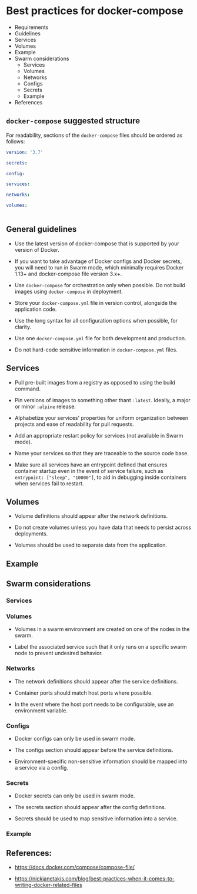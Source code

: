 # Best practices for docker-compose

* Requirements
* Guidelines
* Services
* Volumes
* Example
* Swarm considerations
  * Services
  * Volumes
  * Networks
  * Configs
  * Secrets
  * Example
* References

## `docker-compose` suggested structure

For readability, sections of the `docker-compose` files should be ordered as follows:

```yml
version: '3.7'

secrets:

config:

services:

networks:

volumes:
  
```

## General guidelines

* Use the latest version of docker-compose that is supported by your version of Docker.

* If you want to take advantage of Docker configs and Docker secrets, you will need to run in Swarm mode, which minimally requires Docker 1.13+ and docker-compose file version 3.x+.

* Use `docker-compose` for orchestration only when possible.  Do not build images using `docker-compose` in deployment.

* Store your `docker-compose.yml` file in version control, alongside the application code.

* Use the long syntax for all configuration options when possible, for clarity.

* Use one `docker-compose.yml` file for both development and production.

* Do not hard-code sensitive information in `docker-compose.yml` files.

## Services

* Pull pre-built images from a registry as opposed to using the build command.

* Pin versions of images to something other thant `:latest`.  Ideally, a major or minor `:alpine` release.

* Alphabetize your services' properties for uniform organization between projects and ease of readability for pull requests.

* Add an appropriate restart policy for services (not available in Swarm mode).

* Name your services so that they are traceable to the source code base.

* Make sure all services have an entrypoint defined that ensures container startup even in the event of service failure, such as `entrypoint: ["sleep", "10000"]`, to aid in debugging inside containers when services fail to restart.

## Volumes

* Volume definitions should appear after the network definitions.

* Do not create volumes unless you have data that needs to persist across deployments.

* Volumes should be used to separate data from the application.

## Example

## Swarm considerations

### Services

### Volumes

* Volumes in a swarm environment are created on one of the nodes in the swarm.

* Label the associated service such that it only runs on a specific swarm node to prevent undesired behavior.

### Networks

* The network definitions should appear after the service definitions.

* Container ports should match host ports where possible.

* In the event where the host port needs to be configurable, use an environment variable.

### Configs

* Docker configs can only be used in swarm mode.

* The configs section should appear before the service definitions.

* Environment-specific non-sensitive information should be mapped into a service via a config.

### Secrets

* Docker secrets can only be used in swarm mode.

* The secrets section should appear after the config definitions.

* Secrets should be used to map sensitive information into a service.

### Example

## References:

* https://docs.docker.com/compose/compose-file/

* https://nickjanetakis.com/blog/best-practices-when-it-comes-to-writing-docker-related-files
